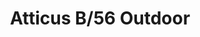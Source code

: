 ---
title: Atticus B/56 Outdoor
image_primary: img/Atticus-B56.jpg
description: "The%20Atticus%20bollard%20edition%2C%20designed%20for%20decorative%20lighting%20of%20private%20gardens%2C%20provides%20magical%20warmth%20to%20outdoor%20spaces.%20These%20small%20lamps%20can%20be%20placed%20under%20trees%20or%20between%20plants%2C%20giving%20each%20designer%20the%20freedom%20to%20create%20the%20atmosphere%20they%20want.%20A%20family%20of%20lamps%20that%20complements%20the%20rest%20of%20the%20Bover%20outdoor%20collection%2C%20representative%20of%20the%20brand%27s%20Mediterranean%20personality.%20Joana%2C%20founder%20of%20Bover%2C%20was%20born%20in%20Barcelona%20to%20a%20father%20from%20Majorca%20and%20is%20Mediterranean%20to%20the%20core.%20Blue%20is%20part%20of%20her%20DNA.%20It%20has%20seeped%20into%20her%20way%20of%20life%20and%20expressing%20herself%2C%20thus%20her%20taste%20for%20light%20tones%2C%20natural%20and%20noble%20materials%2C%20and%20for%20contemporary%20pieces%20that%20live%20harmoniously%20and%20seamlessly%20adapt%20themselves%20to%20our%20way%20of%20life.%20According%20to%20Joana%2C%20%22It%20boils%20down%20to%20keeping%20things%20warm%20and%20timeless.%22%20That%27s%20Bover%20and%20that%27s%20Atticus.%0A%0A%0A%0A"
designer: Joana Bover
image_thumb: img/atticus-p114r.jpg
href: https://www.bover.es/en/lamp/atticus-b01/
tags: 
  - bover
  - Outdoor
  - Floor
  - Bollard
  - outdoor-lamps
category: outdoor-lamps
subtitle: 
manufacturer: Bover
slug: /manufacturers/bover/outdoor-lamps/joana-bover-atticus-b-56-outdoor
---